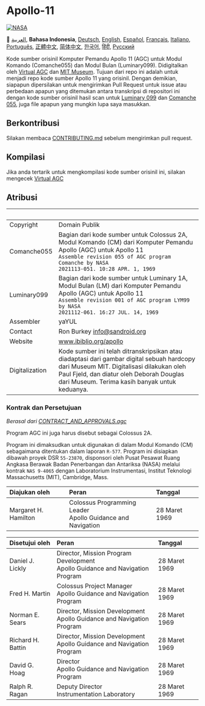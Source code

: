 # Apollo-11
[![NASA][1]][2]

:crossed_flags:
[العربية][AR],
**Bahasa Indonesia**,
[Deutsch][DE],
[English][EN],
[Español][ES],
[Français][FR],
[Italiano][IT],
[Português][PT_BR],
[正體中文][ZH_TW],
[简体中文][ZH_CN],
[한국어][KO_KR],
[हिंदी][HI_IN],
[Русский][RU]


[AR]:README.ar.md
[ID]:README.id.md
[DE]:README.de.md
[EN]:README.md
[ES]:README.es.md
[IT]:README.it.md
[FR]:README.fr.md
[PT_BR]:README.pt_br.md
[ZH_TW]:README.zh_tw.md
[ZH_CN]:README.zh_cn.md
[KO_KR]:README.ko_kr.md
[HI_IN]:README.hi_in.md
[RU]:README.ru.md

Kode sumber orisinil Komputer Pemandu Apollo 11 (AGC) untuk Modul Komando
(Comanche055) dan Modul Bulan (Luminary099). Didigitalkan oleh [Virtual AGC][3]
dan [MIT Museum][4]. Tujuan dari repo ini adalah untuk menjadi repo kode sumber
Apollo 11 yang orisinil. Dengan demikian, siapapun dipersilakan untuk
mengirimkan Pull Request untuk issue atau perbedaan apapun yang ditemukan antara
transkripsi di repositori ini dengan kode sumber orisinil hasil scan untuk
[Luminary 099][5] dan [Comanche 055][6], juga file apapun yang mungkin lupa
saya masukkan.

## Berkontribusi
Silakan membaca [CONTRIBUTING.md][7] sebelum mengirimkan pull request.

## Kompilasi
Jika anda tertarik untuk mengkompilasi kode sumber orisinil ini,
silakan mengecek [Virtual AGC][8]

## Atribusi

&nbsp;         | &nbsp;
:------------- | :-----
Copyright      | Domain Publik
Comanche055    | Bagian dari kode sumber untuk Colossus 2A, Modul Komando (CM) dari Komputer Pemandu Apollo (AGC) untuk Apollo 11<br>`Assemble revision 055 of AGC program Comanche by NASA`<br>`2021113-051. 10:28 APR. 1, 1969`
Luminary099    | Bagian dari kode sumber untuk Luminary 1A, Modul Bulan (LM) dari Komputer Pemandu Apollo (AGC) untuk Apollo 11<br>`Assemble revision 001 of AGC program LYM99 by NASA`<br>`2021112-061. 16:27 JUL. 14, 1969`
Assembler      | yaYUL
Contact        | Ron Burkey <info@sandroid.org>
Website        | www.ibiblio.org/apollo
Digitalization | Kode sumber ini telah ditranskripsikan atau diadaptasi dari gambar digital sebuah hardcopy dari Museum MIT. Digitalisasi dilakukan oleh Paul Fjeld, dan diatur oleh Deborah Douglas dari Museum. Terima kasih banyak untuk keduanya.

### Kontrak dan Persetujuan
*Berasal dari [CONTRACT_AND_APPROVALS.agc]*

Program AGC ini juga harus disebut sebagai Colossus 2A.

Program ini dimaksudkan untuk digunakan di dalam Modul Komando (CM) sebagaimana ditentukan
dalam laporan `R-577`. Program ini disiapkan dibawah proyek DSR `55-23870`, disponsori oleh
Pusat Pesawat Ruang Angkasa Berawak Badan Penerbangan dan Antariksa (NASA) melalui kontrak
`NAS 9-4065` dengan Laboratorium Instrumentasi, Institut Teknologi Massachusetts (MIT), Cambridge, Mass.

Diajukan oleh         | Peran | Tanggal
:-------------------- | :--- | :---
Margaret H. Hamilton  | Colossus Programming Leader<br>Apollo Guidance and Navigation | 28 Maret 1969

Disetujui oleh     | Peran | Tanggal
:----------------- | :---  | :---
Daniel J. Lickly   | Director, Mission Program Development<br>Apollo Guidance and Navigation Program | 28 Maret 1969
Fred H. Martin     | Colossus Project Manager<br>Apollo Guidance and Navigation Program | 28 Maret 1969
Norman E. Sears    | Director, Mission Development<br>Apollo Guidance and Navigation Program | 28 Maret 1969
Richard H. Battin  | Director, Mission Development<br>Apollo Guidance and Navigation Program | 28 Maret 1969
David G. Hoag      | Director<br>Apollo Guidance and Navigation Program | 28 Maret 1969
Ralph R. Ragan     | Deputy Director<br>Instrumentation Laboratory | 28 Maret 1969

[CONTRACT_AND_APPROVALS.agc]:https://github.com/chrislgarry/Apollo-11/blob/master/Comanche055/CONTRACT_AND_APPROVALS.agc
[1]:https://cdn.rawgit.com/aleen42/badges/c9246f74/src/nasa.svg
[2]:https://www.nasa.gov/mission_pages/apollo/missions/apollo11.html
[3]:http://www.ibiblio.org/apollo/
[4]:http://web.mit.edu/museum/
[5]:http://www.ibiblio.org/apollo/ScansForConversion/Luminary099/
[6]:http://www.ibiblio.org/apollo/ScansForConversion/Comanche055/
[7]:https://github.com/chrislgarry/Apollo-11/blob/master/CONTRIBUTING.md
[8]:https://github.com/rburkey2005/virtualagc
